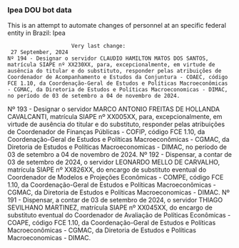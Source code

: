  ### Ipea DOU bot data
 This is an attempt to automate changes of personnel at an specific federal entity in Brazil: Ipea
 
                        Very last change: 
 	 27 September, 2024
	Nº 194 - Designar o servidor CLAUDIO HAMILTON MATOS DOS SANTOS, matrícula SIAPE nº XX230XX, para, excepcionalmente, em virtude de ausência do titular e do substituto, responder pelas atribuições de Coordenador de Acompanhamento e Estudos da Conjuntura - COAEC, código FCE 1.10, da Coordenação-Geral de Estudos e Políticas Macroeconômicas - CGMAC, da Diretoria de Estudos e Políticas Macroeconomicas - DIMAC, no período de 03 de setembro a 04 de novembro de 2024.
Nº 193 - Designar o servidor MARCO ANTONIO FREITAS DE HOLLANDA CAVALCANTI, matrícula SIAPE nº XX005XX, para, excepcionalmente, em virtude de ausência do titular e do substituto, responder pelas atribuições de Coordenador de Finanças Públicas - COFIP, código FCE 1.10, da Coordenação-Geral de Estudos e Políticas Macroeconômicas - CGMAC, da Diretoria de Estudos e Políticas Macroeconomicas - DIMAC, no período de 03 de setembro a 04 de novembro de 2024.
Nº 192 - Dispensar, a contar de 03 de setembro de 2024, o servidor LEONARDO MELLO DE CARVALHO, matrícula SIAPE nº XX826XX, do encargo de substituto eventual do Coordenador de Modelos e Projeções Econômicas - COMPE, código FCE 1.10, da Coordenação-Geral de Estudos e Políticas Macroeconômicas - CGMAC, da Diretoria de Estudos e Políticas Macroeconomicas - DIMAC.
Nº 191 - Dispensar, a contar de 03 de setembro de 2024, o servidor THIAGO SEVILHANO MARTINEZ, matrícula SIAPE nº XX045XX, do encargo de substituto eventual do Coordenador de Avaliação de Políticas Econômicas - COAPE, código FCE 1.10, da Coordenação-Geral de Estudos e Políticas Macroeconômicas - CGMAC, da Diretoria de Estudos e Políticas Macroeconomicas - DIMAC.
